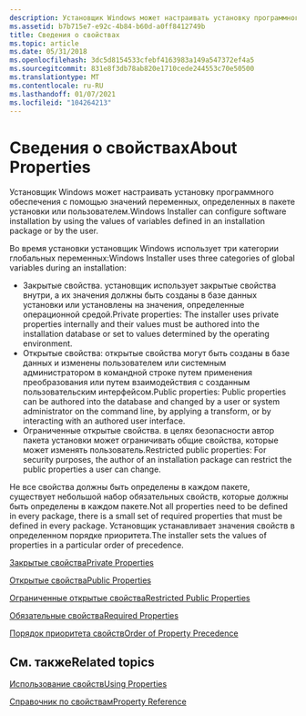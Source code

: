 ```yaml
---
description: Установщик Windows может настраивать установку программного обеспечения с помощью значений переменных, определенных в пакете установки или пользователем.
ms.assetid: b7b715e7-e92c-4b84-b60d-a0ff8412749b
title: Сведения о свойствах
ms.topic: article
ms.date: 05/31/2018
ms.openlocfilehash: 3dc5d8154533cfebf4163983a149a547372ef4a5
ms.sourcegitcommit: 831e8f3db78ab820e1710cede244553c70e50500
ms.translationtype: MT
ms.contentlocale: ru-RU
ms.lasthandoff: 01/07/2021
ms.locfileid: "104264213"
---
```

# <a name="about-properties"></a><span data-ttu-id="b762d-103">Сведения о свойствах</span><span class="sxs-lookup"><span data-stu-id="b762d-103">About Properties</span></span>

<span data-ttu-id="b762d-104">Установщик Windows может настраивать установку программного обеспечения с помощью значений переменных, определенных в пакете установки или пользователем.</span><span class="sxs-lookup"><span data-stu-id="b762d-104">Windows Installer can configure software installation by using the values of variables defined in an installation package or by the user.</span></span>

<span data-ttu-id="b762d-105">Во время установки установщик Windows использует три категории глобальных переменных:</span><span class="sxs-lookup"><span data-stu-id="b762d-105">Windows Installer uses three categories of global variables during an installation:</span></span>

-   <span data-ttu-id="b762d-106">Закрытые свойства. установщик использует закрытые свойства внутри, а их значения должны быть созданы в базе данных установки или установлены на значения, определенные операционной средой.</span><span class="sxs-lookup"><span data-stu-id="b762d-106">Private properties: The installer uses private properties internally and their values must be authored into the installation database or set to values determined by the operating environment.</span></span>
-   <span data-ttu-id="b762d-107">Открытые свойства: открытые свойства могут быть созданы в базе данных и изменены пользователем или системным администратором в командной строке путем применения преобразования или путем взаимодействия с созданным пользовательским интерфейсом.</span><span class="sxs-lookup"><span data-stu-id="b762d-107">Public properties: Public properties can be authored into the database and changed by a user or system administrator on the command line, by applying a transform, or by interacting with an authored user interface.</span></span>
-   <span data-ttu-id="b762d-108">Ограниченные открытые свойства. в целях безопасности автор пакета установки может ограничивать общие свойства, которые может изменять пользователь.</span><span class="sxs-lookup"><span data-stu-id="b762d-108">Restricted public properties: For security purposes, the author of an installation package can restrict the public properties a user can change.</span></span>

<span data-ttu-id="b762d-109">Не все свойства должны быть определены в каждом пакете, существует небольшой набор обязательных свойств, которые должны быть определены в каждом пакете.</span><span class="sxs-lookup"><span data-stu-id="b762d-109">Not all properties need to be defined in every package, there is a small set of required properties that must be defined in every package.</span></span> <span data-ttu-id="b762d-110">Установщик устанавливает значения свойств в определенном порядке приоритета.</span><span class="sxs-lookup"><span data-stu-id="b762d-110">The installer sets the values of properties in a particular order of precedence.</span></span>

[<span data-ttu-id="b762d-111">Закрытые свойства</span><span class="sxs-lookup"><span data-stu-id="b762d-111">Private Properties</span></span>](private-properties.md)

[<span data-ttu-id="b762d-112">Открытые свойства</span><span class="sxs-lookup"><span data-stu-id="b762d-112">Public Properties</span></span>](public-properties.md)

[<span data-ttu-id="b762d-113">Ограниченные открытые свойства</span><span class="sxs-lookup"><span data-stu-id="b762d-113">Restricted Public Properties</span></span>](restricted-public-properties.md)

[<span data-ttu-id="b762d-114">Обязательные свойства</span><span class="sxs-lookup"><span data-stu-id="b762d-114">Required Properties</span></span>](required-properties.md)

[<span data-ttu-id="b762d-115">Порядок приоритета свойств</span><span class="sxs-lookup"><span data-stu-id="b762d-115">Order of Property Precedence</span></span>](order-of-property-precedence.md)

## <a name="related-topics"></a><span data-ttu-id="b762d-116">См. также</span><span class="sxs-lookup"><span data-stu-id="b762d-116">Related topics</span></span>

<dl> <dt>

[<span data-ttu-id="b762d-117">Использование свойств</span><span class="sxs-lookup"><span data-stu-id="b762d-117">Using Properties</span></span>](using-properties.md)
</dt> <dt>

[<span data-ttu-id="b762d-118">Справочник по свойствам</span><span class="sxs-lookup"><span data-stu-id="b762d-118">Property Reference</span></span>](property-reference.md)
</dt> </dl>

 

 



